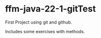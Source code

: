 # ffm-java-22-1-gitTest

First Project using git and github.

Includes some exercises with methods.
